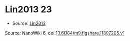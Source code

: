 <a name="material" />

# Lin2013 23
<script type="application/ld+json">
  {
    "@context": "https://schema.org/",
    "@type": "ChemicalSubstance",
    "@id": "https://egonw.github.io/nanowiki/nanowiki470.html#material",
    "http://purl.org/dc/terms/conformsTo":
      {
        "@type": "CreativeWork",
        "@id": "https://bioschemas.org/profiles/ChemicalSubstance/0.4-RELEASE/"
      },
    "identfier": "470",
    "name": "Lin2013 23",
    "url": "https://egonw.github.io/nanowiki/nanowiki470.html#material",
    "sameAs": "http://127.0.0.1/mediawiki/index.php/Special:URIResolver/Lin2013_23"
  }
</script>


* Source: [Lin2013](Lin2013.md)


Source: NanoWiki 6, doi:[10.6084/m9.figshare.11897205.v1](https://doi.org/10.6084/m9.figshare.11897205.v1)
